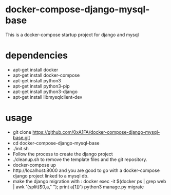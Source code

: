 # docker-compose-django-mysql-base

This is a docker-compose startup project for django and mysql
# dependencies
- apt-get install docker
- apt-get install docker-compose
- apt-get install python3
- apt-get install python3-pip
- apt-get install python3-django
- apt-get install libmysqlclient-dev

# usage
- git clone https://github.com/0xA1FA/docker-compose-django-mysql-base.git
- cd docker-compose-django-mysql-base
- ./init.sh
-  Follow the process to create the django project
- ./cleanup.sh to remove the template files and the git repository.
- docker-compose up
- http://localhost:8000 and you are good to go with a docker-compose django project linked to a mysql db.
- make the django migration with : docker exec -it $(docker ps | grep web | awk '{split($0,a," "); print a[1]}') python3 manage.py migrate

